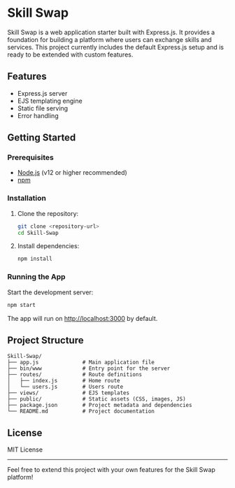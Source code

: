 # Skill Swap

Skill Swap is a web application starter built with Express.js. It provides a foundation for building a platform where users can exchange skills and services. This project currently includes the default Express.js setup and is ready to be extended with custom features.

## Features
- Express.js server
- EJS templating engine
- Static file serving
- Error handling

## Getting Started

### Prerequisites
- [Node.js](https://nodejs.org/) (v12 or higher recommended)
- [npm](https://www.npmjs.com/)

### Installation
1. Clone the repository:
   ```bash
   git clone <repository-url>
   cd Skill-Swap
   ```
2. Install dependencies:
   ```bash
   npm install
   ```

### Running the App
Start the development server:
```bash
npm start
```
The app will run on [http://localhost:3000](http://localhost:3000) by default.

## Project Structure
```
Skill-Swap/
├── app.js              # Main application file
├── bin/www             # Entry point for the server
├── routes/             # Route definitions
│   ├── index.js        # Home route
│   └── users.js        # Users route
├── views/              # EJS templates
├── public/             # Static assets (CSS, images, JS)
├── package.json        # Project metadata and dependencies
└── README.md           # Project documentation
```

## License
MIT License

---
Feel free to extend this project with your own features for the Skill Swap platform! 